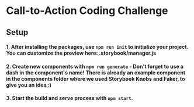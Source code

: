 # Call-to-Action Coding Challenge

## Setup

#### 1. After installing the packages, use `npm run init` to initialize your project. You can customize the preview here: .storybook/manager.js

#### 2. Create new components with `npm run generate` - Don't forget to use a dash in the component's name! There is already an example component in the components folder where we used Storybook Knobs and Faker, to give you an idea :)

#### 3. Start the build and serve process with `npm start`.
